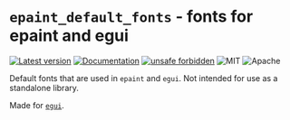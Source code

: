 # `epaint_default_fonts` -  fonts for epaint and egui

[![Latest version](https://img.shields.io/crates/v/epaint_default_fonts.svg)](https://crates.io/crates/epaint_default_fonts)
[![Documentation](https://docs.rs/epaint_default_fonts/badge.svg)](https://docs.rs/epaint_default_fonts)
[![unsafe forbidden](https://img.shields.io/badge/unsafe-forbidden-success.svg)](https://github.com/rust-secure-code/safety-dance/)
![MIT](https://img.shields.io/badge/license-MIT-blue.svg)
![Apache](https://img.shields.io/badge/license-Apache-blue.svg)

Default fonts that are used in `epaint` and `egui`. Not intended for use as a standalone library.

Made for [`egui`](https://github.com/emilk/egui/).

